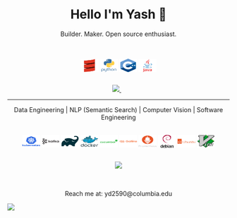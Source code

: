 <h1 align='center'>
    Hello I'm Yash 👋
</h1>

<p align='center'>
    Builder. Maker. Open source enthusiast.
</p>
<br>

<div style="display: inline_block" align="center" ><br>
  <img align="center" height="30" width="40" src="https://raw.githubusercontent.com/devicons/devicon/master/icons/scala/scala-original.svg">
  <img align="center" height="30" width="40" src="https://raw.githubusercontent.com/devicons/devicon/master/icons/python/python-original-wordmark.svg">
  <img align="center" height="30" width="40" src="https://raw.githubusercontent.com/devicons/devicon/master/icons/cplusplus/cplusplus-original.svg">
  <img align="center" height="30" width="40" src="https://raw.githubusercontent.com/devicons/devicon/master/icons/java/java-original-wordmark.svg">
</div>

##


<p align='center'>

  <a href="https://www.linkedin.com/in/ydatta/">
    <img src="https://img.shields.io/badge/linkedin-%230077B5.svg?&style=for-the-badge&logo=linkedin&logoColor=white" />
  </a>&nbsp;&nbsp;

</p>

---

<p align='center'>
Data Engineering | NLP (Semantic Search) | Computer Vision | Software Engineering
</p>

<div style="display: inline_block" align="center" ><br>
<img align="center" height="30" width="40" src="https://raw.githubusercontent.com/devicons/devicon/master/icons/kubernetes/kubernetes-plain-wordmark.svg">
<img align="center" height="30" width="40" src="https://raw.githubusercontent.com/devicons/devicon/master/icons/apachekafka/apachekafka-original-wordmark.svg">
<img align="center" height="30" width="40" src="https://raw.githubusercontent.com/devicons/devicon/master/icons/gradle/gradle-plain.svg">
<img align="center" height="30" width="40" src="https://raw.githubusercontent.com/devicons/devicon/master/icons/docker/docker-original-wordmark.svg">
<img align="center" height="30" width="40" src="https://raw.githubusercontent.com/devicons/devicon/master/icons/cucumber/cucumber-plain-wordmark.svg">
<img align="center" height="30" width="40" src="https://raw.githubusercontent.com/devicons/devicon/master/icons/gatling/gatling-plain-wordmark.svg">
<img align="center" height="30" width="40" src="https://raw.githubusercontent.com/devicons/devicon/master/icons/prometheus/prometheus-original-wordmark.svg">
<img align="center" height="30" width="40" src="https://raw.githubusercontent.com/devicons/devicon/master/icons/debian/debian-original-wordmark.svg">
<img align="center" height="30" width="40" src="https://raw.githubusercontent.com/devicons/devicon/master/icons/ubuntu/ubuntu-plain-wordmark.svg">
<img align="center" height="30" width="40" src="https://raw.githubusercontent.com/devicons/devicon/master/icons/vim/vim-original.svg">

</div>

<br>
<p align='center'>
    <a href="#"><img src="https://github-readme-stats.vercel.app/api?username=saucam&show_icons=true&count_private=true&theme=dark" width="350"></a>
</p>
<br>
<p align='center'>
    Reach me at: yd2590@columbia.edu
</p>

![](https://img.shields.io/endpoint?style=social&url=https%3A%2F%2Fhits.dwyl.com%2Fsaucam%2Fsaucam.json)

<!--
**saucam/saucam** is a ✨ _special_ ✨ repository because its `README.md` (this file) appears on your GitHub profile.

Here are some ideas to get you started:

- 🔭 I’m currently working on ...
- 🌱 I’m currently learning ...
- 👯 I’m looking to collaborate on ...
- 🤔 I’m looking for help with ...
- 💬 Ask me about ...
- 📫 How to reach me: ...
- 😄 Pronouns: ...
- ⚡ Fun fact: ...
-->
